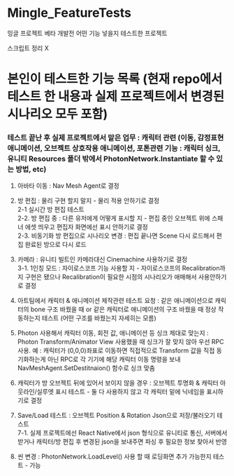 # Mingle_FeatureTests
밍글 프로젝트 베타 개발전 어떤 기능 넣을지 테스트한 프로젝트

스크립트 정리 X



# 본인이 테스트한 기능 목록 (현재 repo에서 테스트 한 내용과 실제 프로젝트에서 변경된 시나리오 모두 포함)
### 테스트 끝난 후 실제 프로젝트에서 맡은 업무 : 캐릭터 관련 (이동, 감정표현 애니메이션, 오브젝트 상호작용 애니메이션, 포톤관련 기능 : 캐릭터 싱크, 유니티 Resources 폴더 밖에서 PhotonNetwork.Instantiate 할 수 있는 방법, etc)

1. 아바타 이동 : Nav Mesh Agent로 결정

2. 방 편집 : 물리 구현 할지 말지 - 물리 적용 안하기로 결정\
2-1 실시간 방 편집 테스트\
2-2. 방 편집 중 : 다른 유저에게 어떻게 표시할 지 - 편집 중인 오브젝트 위에 스패너 에셋 띄우고 편집자 화면에선 표시 안하기로 결정\
2-3. 비동기화 방 편집으로 시나리오 변경 : 편집 끝나면 Scene 다시 로드해서 편집 완료된 방으로 다시 로드

3. 카메라 : 유니티 빌트인 카메라대신 Cinemachine 사용하기로 결정\
3-1. 1인칭 모드 : 자이로스코프 기능 사용할 지 - 자이로스코프의 Recalibration까지 구현은 됐으나 Recalibration이 필요한 시점의 시나리오가 애매해서 사용안하기로 결정

4. 아트팀에서 캐릭터 & 애니메이션 제작관련 테스트 요청 : 같은 애니메이션으로 캐릭터의 bone 구조 바꿨을 때 or 같은 캐릭터로 애니메이션의 구조 바꿨을 때 정상 작동하는지 테스트 (어떤 구조를 바꿨는지 자세히는 모름)

5. Photon 사용해서 캐릭터 이동, 회전 값, 애니메이션 등 싱크 제대로 맞는지 : Photon Transform/Animator View 사용했을 때 싱크가 잘 맞지 않아 우선 RPC 사용. 예 : 캐릭터가 (0,0,0)좌표로 이동하면 직접적으로 Transform 값을 직접 동기화하는게 아닌 RPC로 각 기기에 해당 캐릭터 이동 명령을 보내 NavMeshAgent.SetDestitnaion() 함수로 싱크 맞춤

6. 캐릭터가 방 오브젝트 뒤에 있어서 보이지 않을 경우 : 오브젝트 투명화 & 캐릭터 아웃라인/실루엣 표시 테스트 - 둘 다 사용하지 않고 각 캐릭터 밑에 닉네임을 표시하기로 결정

7. Save/Load 테스트 : 오브젝트 Position & Rotation Json으로 저장/불러오기 테스트\
7-1. 실제 프로젝트에선 React Native에서 json 형식으로 유니티로 통신, 서버에서 받거나 캐릭터/방 편집 후 변경된 json을 보내주면 파싱 후 필요한 정보 찾아서 반영

8. 씬 변경 : PhotonNetwork.LoadLevel() 사용 할 때 로딩화면 추가 가능한지 테스트 - 가능
